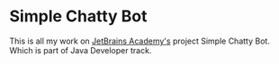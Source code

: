 # Simple Chatty Bot

This is all my work on [JetBrains Academy's](https://www.jetbrains.com/academy/)
project Simple Chatty Bot. Which is part of Java Developer track.
